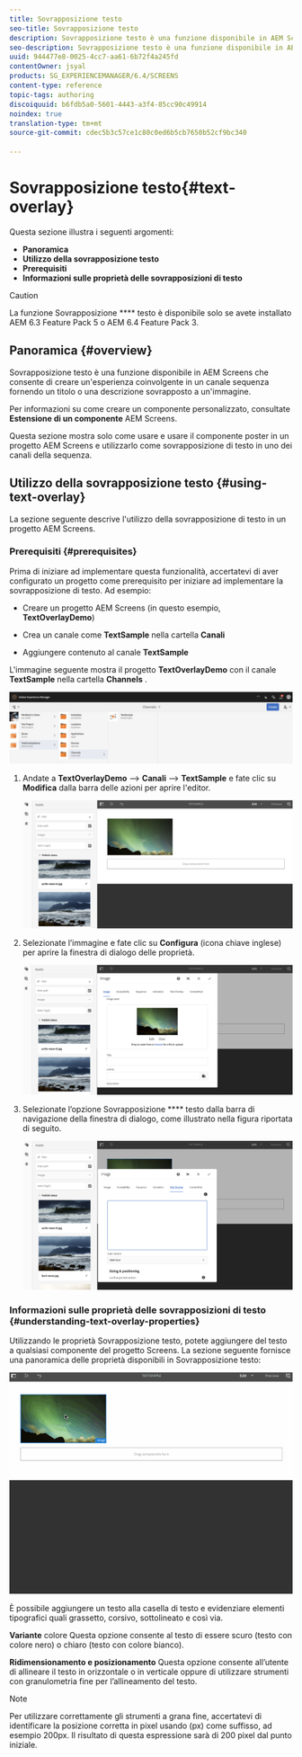 ```yaml
---
title: Sovrapposizione testo
seo-title: Sovrapposizione testo
description: Sovrapposizione testo è una funzione disponibile in AEM Screens che consente di creare un'esperienza coinvolgente in un canale sequenza fornendo un titolo o una descrizione sovrapposto a un'immagine. Segui questa pagina per saperne di più.
seo-description: Sovrapposizione testo è una funzione disponibile in AEM Screens che consente di creare un'esperienza coinvolgente in un canale sequenza fornendo un titolo o una descrizione sovrapposto a un'immagine. Segui questa pagina per saperne di più.
uuid: 944477e8-0025-4cc7-aa61-6b72f4a245fd
contentOwner: jsyal
products: SG_EXPERIENCEMANAGER/6.4/SCREENS
content-type: reference
topic-tags: authoring
discoiquuid: b6fdb5a0-5601-4443-a3f4-85cc90c49914
noindex: true
translation-type: tm+mt
source-git-commit: cdec5b3c57ce1c80c0ed6b5cb7650b52cf9bc340

---
```



# Sovrapposizione testo{#text-overlay}

Questa sezione illustra i seguenti argomenti:

* **Panoramica**
* **Utilizzo della sovrapposizione testo**
* **Prerequisiti**
* **Informazioni sulle proprietà delle sovrapposizioni di testo**

>[!CAUTION]
>
>La funzione Sovrapposizione **** testo è disponibile solo se avete installato AEM 6.3 Feature Pack 5 o AEM 6.4 Feature Pack 3.

## Panoramica {#overview}

Sovrapposizione testo è una funzione disponibile in AEM Screens che consente di creare un&#39;esperienza coinvolgente in un canale sequenza fornendo un titolo o una descrizione sovrapposto a un&#39;immagine.

Per informazioni su come creare un componente personalizzato, consultate **Estensione di un componente** AEM Screens.

Questa sezione mostra solo come usare e usare il componente poster in un progetto AEM Screens e utilizzarlo come sovrapposizione di testo in uno dei canali della sequenza.

## Utilizzo della sovrapposizione testo {#using-text-overlay}

La sezione seguente descrive l&#39;utilizzo della sovrapposizione di testo in un progetto AEM Screens.

### Prerequisiti {#prerequisites}

Prima di iniziare ad implementare questa funzionalità, accertatevi di aver configurato un progetto come prerequisito per iniziare ad implementare la sovrapposizione di testo. Ad esempio:

* Creare un progetto AEM Screens (in questo esempio, **TextOverlayDemo**)

* Crea un canale come **TextSample** nella cartella **Canali**

* Aggiungere contenuto al canale **TextSample**

L&#39;immagine seguente mostra il progetto **TextOverlayDemo** con il canale **TextSample** nella cartella **Channels** .

![screen_shot_2018-12-16at75908pm](assets/screen_shot_2018-12-16at75908pm.png)

1. Andate a **TextOverlayDemo** —> **Canali** —> **TextSample** e fate clic su **Modifica** dalla barra delle azioni per aprire l&#39;editor.

   ![screen_shot_2018-12-16at80017pm](assets/screen_shot_2018-12-16at80017pm.png)

1. Selezionate l’immagine e fate clic su **Configura** (icona chiave inglese) per aprire la finestra di dialogo delle proprietà.

   ![screen_shot_2018-12-16at80221pm](assets/screen_shot_2018-12-16at80221pm.png)

1. Selezionate l’opzione Sovrapposizione **** testo dalla barra di navigazione della finestra di dialogo, come illustrato nella figura riportata di seguito.

   ![screen_shot_2018-12-16at80424pm](assets/screen_shot_2018-12-16at80424pm.png)

### Informazioni sulle proprietà delle sovrapposizioni di testo {#understanding-text-overlay-properties}

Utilizzando le proprietà Sovrapposizione testo, potete aggiungere del testo a qualsiasi componente del progetto Screens. La sezione seguente fornisce una panoramica delle proprietà disponibili in Sovrapposizione testo:

![Testo](assets/text.gif)

È possibile aggiungere un testo alla casella di testo e evidenziare elementi tipografici quali grassetto, corsivo, sottolineato e così via.

**Variante** colore Questa opzione consente al testo di essere scuro (testo con colore nero) o chiaro (testo con colore bianco).

**Ridimensionamento e posizionamento** Questa opzione consente all’utente di allineare il testo in orizzontale o in verticale oppure di utilizzare strumenti con granulometria fine per l’allineamento del testo.

>[!NOTE]
>
>Per utilizzare correttamente gli strumenti a grana fine, accertatevi di identificare la posizione corretta in pixel usando (px) come suffisso, ad esempio 200px. Il risultato di questa espressione sarà di 200 pixel dal punto iniziale.

